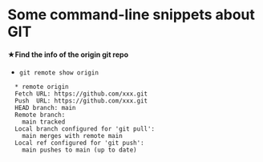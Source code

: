 # Some command-line snippets about GIT 
#### ★Find the info of the origin git repo
- `git remote show origin`
```
  * remote origin
  Fetch URL: https://github.com/xxx.git
  Push  URL: https://github.com/xxx.git
  HEAD branch: main
  Remote branch:
    main tracked
  Local branch configured for 'git pull':
    main merges with remote main
  Local ref configured for 'git push':
    main pushes to main (up to date)
 ```
